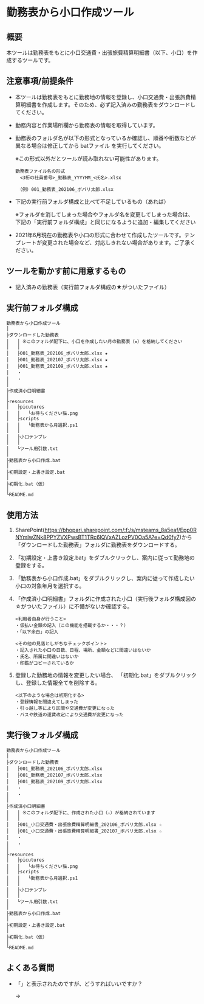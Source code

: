 # 勤務表から小口作成ツール

## 概要
本ツールは勤務表をもとに小口交通費・出張旅費精算明細書（以下、小口）を作成するツールです。

## 注意事項/前提条件
* 本ツールは勤務表をもとに勤務地の情報を登録し、小口交通費・出張旅費精算明細書を作成します。そのため、必ず記入済みの勤務表をダウンロードしてください。
* 勤務内容と作業場所欄から勤務表の情報を取得しています。
* 勤務表のフォルダ名が以下の形式となっているか確認し、順番や桁数などが異なる場合は修正してから batファイル を実行してください。

    ※この形式以外だとツールが読み取れない可能性があります。
    ~~~
    勤務表ファイル名の形式
    　<3桁の社員番号>_勤務表_YYYYMM_<氏名>.xlsx

    　（例）001_勤務表_202106_ボパリ太郎.xlsx
    ~~~
* 下記の実行前フォルダ構成と比べて不足しているもの（あれば）

    ※フォルダを消してしまった場合やフォルダ名を変更してしまった場合は、下記の「実行前フォルダ構成」と同じになるように追加・編集してください

* 2021年6月現在の勤務表や小口の形式に合わせて作成したツールです。テンプレートが変更された場合など、対応しきれない場合があります。ご了承ください。

## ツールを動かす前に用意するもの
* 記入済みの勤務表（実行前フォルダ構成の★がついたファイル）

## 実行前フォルダ構成
~~~
勤務表から小口作成ツール								
│								
├ダウンロードした勤務表
│	│ ※このフォルダ配下に、小口を作成したい月の勤務表（★）を格納してください		
│	│
│	├001_勤務表_202106_ボパリ太郎.xlsx ★			
│	├001_勤務表_202107_ボパリ太郎.xlsx ★					
│	├001_勤務表_202109_ボパリ太郎.xlsx ★					
│	・							
│	・							
│								
├作成済小口明細書							
│				
├resources							
│	├picutures						
│	│	└お待ちください猫.png					
│	├scripts						
│	│	└勤務表から月選択.ps1					
│	│
│	├小口テンプレ
│	│
│	└ツール用引数.txt						
│								
├勤務表から小口作成.bat							
│								
├初期設定・上書き設定.bat							
│								
├初期化.bat（仮）							
│								
└README.md							
~~~


## 使用方法

1. SharePoint(https://bhopari.sharepoint.com/:f:/s/msteams_8a5eaf/Epp0RNYmlwZNk8PPYZVXPwsBT1TRc6lQVxAZLozPV0Oa5A?e=Qd0fy7)から「ダウンロードした勤務表」フォルダに勤務表をダウンロードする。

2. 「初期設定・上書き設定.bat」をダブルクリックし、案内に従って勤務地の登録をする。

3. 「勤務表から小口作成.bat」をダブルクリックし、案内に従って作成したい小口の対象年月を選択する。

4. 「作成済小口明細書」フォルダに作成された小口（実行後フォルダ構成図の☆がついたファイル）に不備がないか確認する。
    ~~~
    <利用者自身が行うこと>
    ・仮払い金額の記入（この機能を搭載するか・・・？）
    ・「以下余白」の記入

    <その他の見落としがちなチェックポイント>
    ・記入された小口の日数、日程、場所、金額などに間違いはないか
    ・氏名、所属に間違いはないか
    ・印鑑がコピーされているか
    ~~~

5. 登録した勤務地の情報を変更したい場合、 「初期化.bat」をダブルクリックし、登録した情報全てを削除する。
    ~~~
    <以下のような場合は初期化する>
    ・登録情報を間違えてしまった
    ・引っ越し等により区間や交通費が変更になった
    ・バスや鉄道の運賃改定により交通費が変更になった
    ~~~

## 実行後フォルダ構成
~~~
勤務表から小口作成ツール								
│								
├ダウンロードした勤務表							
│	├001_勤務表_202106_ボパリ太郎.xlsx						
│	├001_勤務表_202107_ボパリ太郎.xlsx						
│	├001_勤務表_202109_ボパリ太郎.xlsx						
│	・							
│	・							
│								
├作成済小口明細書
│	│ ※このフォルダ配下に、作成された小口（☆）が格納されています		
│	│						
│	├001_小口交通費・出張旅費精算明細書_202106_ボパリ太郎.xlsx ☆
│	├001_小口交通費・出張旅費精算明細書_202107_ボパリ太郎.xlsx ☆
│	・							
│	・							
│								
├resources							
│	├picutures						
│	│	└お待ちください猫.png					
│	├scripts						
│	│	└勤務表から月選択.ps1					
│	│
│	├小口テンプレ
│	│
│	└ツール用引数.txt							
│								
├勤務表から小口作成.bat							
│								
├初期設定・上書き設定.bat							
│								
├初期化.bat（仮）							
│								
└README.md							
~~~


## よくある質問

* 「」と表示されたのですが、どうすればいいですか？

    →